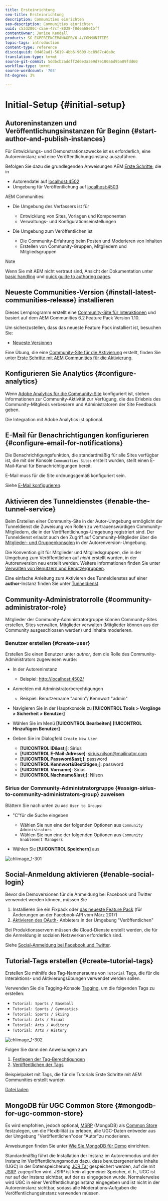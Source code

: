 ```yaml
---
title: Ersteinrichtung
seo-title: Ersteinrichtung
description: Communities einrichten
seo-description: Communities einrichten
uuid: c53d280c-c5ae-47cf-8038-f0dea68e15ff
contentOwner: Janice Kendall
products: SG_EXPERIENCEMANAGER/6.4/COMMUNITIES
topic-tags: introduction
content-type: reference
discoiquuid: 0d462ad1-5619-4bb6-9609-bc8987c40a0c
translation-type: tm+mt
source-git-commit: 5ddbcb2addff2d6e3a3e9d7e100a6d9ba89fdd60
workflow-type: tm+mt
source-wordcount: '703'
ht-degree: 3%

---
```



# Initial-Setup {#initial-setup}

## Autoreninstanzen und Veröffentlichungsinstanzen für Beginn {#start-author-and-publish-instances}

Für Entwicklungs- und Demonstrationszwecke ist es erforderlich, eine Autoreninstanz und eine Veröffentlichungsinstanz auszuführen.

Befolgen Sie dazu die grundlegenden Anweisungen AEM [Erste Schritte](../../help/sites-deploying/deploy.md#getting-started), die in

* Autorendatei auf [localhost:4502](http://localhost:4502/)
* Umgebung für Veröffentlichung auf [localhost:4503](http://localhost:4503/)

AEM Communities:

* Die Umgebung des Verfassers ist für

   * Entwicklung von Sites, Vorlagen und Komponenten
   * Verwaltungs- und Konfigurationseinstellungen

* Die Umgebung zum Veröffentlichen ist

   * Die Community-Erfahrung beim Posten und Moderieren von Inhalten
   * Erstellen von Community-Gruppen, Mitgliedern und Mitgliedsgruppen

>[!NOTE]
>
>Wenn Sie mit AEM nicht vertraut sind, Ansicht der Dokumentation unter [basic handling](../../help/sites-authoring/basic-handling.md) und [quick guide to authoring pages](../../help/sites-authoring/qg-page-authoring.md).

## Neueste Communities-Version {#install-latest-communities-release} installieren

Dieses Lernprogramm erstellt eine [Community-Site für Interaktionen](overview.md#engagement-community) und basiert auf dem AEM Communities 6.2 Feature Pack Version 1.10.

Um sicherzustellen, dass das neueste Feature Pack installiert ist, besuchen Sie:

* [Neueste Versionen](deploy-communities.md#latest-releases)

Eine Übung, die eine [Community-Site für die Aktivierung](overview.md#enablement-community) erstellt, finden Sie unter [Erste Schritte mit AEM Communities für die Aktivierung](getting-started-enablement.md).

## Konfigurieren Sie Analytics {#configure-analytics}

Wenn [Adobe Analytics für die Community-Site](analytics.md) konfiguriert ist, stehen Informationen zur Community-Aktivität zur Verfügung, die das Erlebnis des Community-Mitglieds verbessern und Administratoren der Site Feedback geben.

Die Integration mit Adobe Analytics ist optional.

## E-Mail für Benachrichtigungen konfigurieren {#configure-email-for-notifications}

Die Benachrichtigungsfunktion, die standardmäßig für alle Sites verfügbar ist, die mit der Konsole `Communities Sites` erstellt wurden, stellt einen E-Mail-Kanal für Benachrichtigungen bereit.

E-Mail muss für die Site ordnungsgemäß konfiguriert sein.

Siehe [E-Mail konfigurieren](email.md).

## Aktivieren des Tunneldienstes {#enable-the-tunnel-service}

Beim Erstellen einer Community-Site in der Autor-Umgebung ermöglicht der Tunneldienst die Zuweisung von Rollen zu vertrauenswürdigen Community-Mitgliedern, die in der Veröffentlichungs-Umgebung registriert sind. Der Tunneldienst erlaubt auch den Zugriff auf Community-Mitglieder über die [Mitglieder- und Gruppenkonsolen](members.md) in der Autorenversion-Umgebung.

Die Konvention gilt für Mitglieder und Mitgliedsgruppen, die in der Umgebung zum Veröffentlichen auf *nicht* erstellt wurden, in der Autorenversion neu erstellt werden. Weitere Informationen finden Sie unter [Verwalten von Benutzern und Benutzergruppen](users.md).

Eine einfache Anleitung zum Aktivieren des Tunneldienstes auf einer **author**-Instanz finden Sie unter [Tunneldienst](deploy-communities.md#tunnel-service-on-author).

## Community-Administratorrolle {#community-administrator-role}

Mitglieder der Community-Administratorgruppe können Community-Sites erstellen, Sites verwalten, Mitglieder verwalten (Mitglieder können aus der Community ausgeschlossen werden) und Inhalte moderieren.

### Benutzer erstellen {#create-user}

Erstellen Sie einen Benutzer unter *author*, dem die Rolle des Community-Administrators zugewiesen wurde:

* In der Autoreninstanz

   * Beispiel: [http://localhost:4502/](http://localhost:4503/)

* Anmelden mit Administratorberechtigungen

   * Beispiel: Benutzername &quot;admin&quot;/ Kennwort &quot;admin&quot;

* Navigieren Sie in der Hauptkonsole zu **[!UICONTROL Tools > Vorgänge > Sicherheit > Benutzer]**
* Wählen Sie im Menü **[!UICONTROL Bearbeiten]** **[!UICONTROL Hinzufügen Benutzer]**

* Geben Sie im Dialogfeld `Create New User`

   * **[!UICONTROL ID&amp;ast;]**: Sirius
   * **[!UICONTROL E-Mail-Adresse]**: sirius.nilson@mailinator.com
   * **[!UICONTROL Password&amp;ast;]**: password
   * **[!UICONTROL Kennwort&amp;Bestätigen;]**: password
   * **[!UICONTROL Vorname]**: Sirius
   * **[!UICONTROL Nachname&amp;last;]**: Nilson

### Sirius der Community-Administratorgruppe {#assign-sirius-to-community-administrators-group} zuweisen

Blättern Sie nach unten zu `Add User to Groups`:

* &quot;C&quot;für die Suche eingeben

   * Wählen Sie nun eine der folgenden Optionen aus `Community Administrators`
   * Wählen Sie nun eine der folgenden Optionen aus `Community Enablement Managers`

* Wählen Sie **[!UICONTROL Speichern]** aus

![chlimage_1-301](assets/chlimage_1-301.png)

## Social-Anmeldung aktivieren {#enable-social-login}

Bevor die Demoversionen für die Anmeldung bei Facebook und Twitter verwendet werden können, müssen Sie

1. Installieren Sie ein Fixpack oder [das neueste Feature Pack](deploy-communities.md#latestfeaturepack) (für Änderungen an der Facebook-API vom März 2017)
1. [Aktivieren des OAuth-](social-login.md#adobe-granite-oauth-authentication-handler) Anbieters in der Umgebung &quot;Veröffentlichen&quot;

Bei Produktionsservern müssen die Cloud-Dienste erstellt werden, die für die Anmeldung in sozialen Netzwerken erforderlich sind.

Siehe [Social-Anmeldung bei Facebook und Twitter](social-login.md).

## Tutorial-Tags erstellen {#create-tutorial-tags}

Erstellen Sie mithilfe des Tag-Namensraums von `Tutorial` Tags, die für die Interaktions- und Aktivierungsübungen verwendet werden sollen.

Verwenden Sie die Tagging-Konsole [Tagging](../../help/sites-administering/tags.md#tagging-console), um die folgenden Tags zu erstellen:

* `Tutorial: Sports / Baseball`
* `Tutorial: Sports / Gymnastics`
* `Tutorial: Sports / Skiing`
* `Tutorial: Arts / Visual`
* `Tutorial: Arts / Auditory`
* `Tutorial: Arts / History`

![chlimage_1-302](assets/chlimage_1-302.png)

Folgen Sie dann den Anweisungen zum

1. [Festlegen der Tag-Berechtigungen](../../help/sites-administering/tags.md#setting-tag-permissions)
1. [Veröffentlichen der Tags](../../help/sites-administering/tags.md#publishing-tags)

Beispielpaket mit Tags, die für die Tutorials Erste Schritte mit AEM Communities erstellt wurden

[Datei laden](assets/tutorial_tags-v63.zip)

## MongoDB für UGC Common Store {#mongodb-for-ugc-common-store}

Es wird empfohlen, jedoch optional, [MSRP](msrp.md) (MongoDB) als [Common Store](working-with-srp.md) festzulegen, um die Flexibilität zu erleben, alle UGC-Daten entweder aus der Umgebung &quot;Veröffentlichen&quot;oder &quot;Autor&quot;zu moderieren.

Anweisungen finden Sie unter [Wie Sie MongoDB für Demo](demo-mongo.md) einrichten.

Standardmäßig führt die Installation der Instanz im Autorenmodus und der Instanz im Veröffentlichungsmodus dazu, dass benutzergenerierte Inhalte (UGC) in der Datenspeicherung [JCR Tar](../../help/sites-deploying/platform.md) gespeichert werden, auf die mit [JSRP](jsrp.md) zugegriffen wird. JSRP ist kein allgemeiner Speicher, d. h., UGC ist nur auf der Instanz sichtbar, auf der es eingegeben wurde. Normalerweise wird UGC in einer Veröffentlichungsinstanz eingegeben und ist nicht in der Autoreninstanz sichtbar, sodass alle Moderations-Aufgaben die Veröffentlichungsinstanz verwenden müssen.
